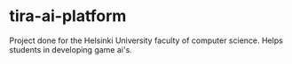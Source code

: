 # tira-ai-platform
Project done for the Helsinki University faculty of computer science. Helps students in developing game ai's.
